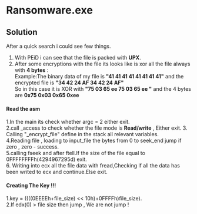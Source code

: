 
# Ransomware.exe

## Solution

After a quick search i could see few things.
1. With PEiD i can see that the file is packed with **UPX**.
2. After some encryptions with the file its looks like is xor all the file always with **4 bytes** :  
Example:The binary data of my file is **"41 41 41 41 41 41 41 41"** and the encrypted file is **"34 42 24 AF 34 42 24 AF"**  
So in this case it is XOR with **"75 03 65 ee 75 03 65 ee "** and the 4 bytes are **0x75 0x03 0x65 0xee**  


#### Read the asm

1.In the main its check whether argc = 2 either exit.  
2.call _access to check whether the file mode is **Read/write** , Either exit.
3. Calling "_encrypt_file" define in the stack all relevant variables.  
4.Reading file , loading to input_file the bytes from 0 to seek_end jump if zero , zero - success.  
5.calling fseek and after ftell.If the size of the file equal to 0FFFFFFFFh(4294967295d) exit.  
6. Writing into ecx all the file data with fread,Checking if all the data has been writed to ecx and continue.Else exit.


#### Creating The Key !!!
1.key = ((((0EEEEh+file_size) << 10h)+0FFFFh)file_size).    
2.If edx(0) > file size then jump , We are not jump ! 








